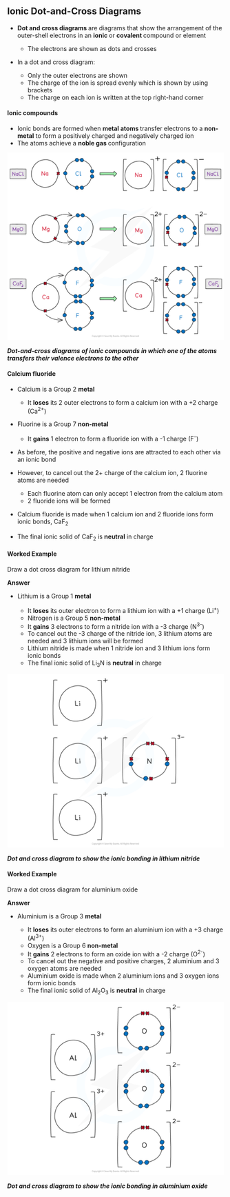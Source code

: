 Ionic Dot-and-Cross Diagrams
----------------------------

* <b>Dot and cross diagrams </b>are diagrams that show the arrangement of the outer-shell electrons in an <b>ionic </b>or <b>covalent </b>compound or element

  + The electrons are shown as dots and crosses
* In a dot and cross diagram:

  + Only the outer electrons are shown
  + The charge of the ion is spread evenly which is shown by using brackets
  + The charge on each ion is written at the top right-hand corner

#### Ionic compounds

* Ionic bonds are formed when <b>metal atoms </b>transfer electrons to a <b>non-metal</b> to form a positively charged and negatively charged ion
* The atoms achieve a <b>noble gas </b>configuration

![Chemical Bonding Ionic Dot & Cross, downloadable AS & A Level Chemistry revision notes](1.3-Chemical-Bonding-Ionic-Dot-Cross.png)

<i><b>Dot-and-cross diagrams of ionic compounds in which one of the atoms transfers their valence electrons to the other</b></i>

#### Calcium fluoride

* Calcium is a Group 2 <b>metal</b>

  + It <b>loses</b> its 2 outer electrons to form a calcium ion with a +2 charge (Ca<sup>2+</sup>)
* Fluorine is a Group 7 <b>non-metal</b>

  + It <b>gains</b> 1 electron to form a fluoride ion with a -1 charge (F<sup>-</sup>)
* As before, the positive and negative ions are attracted to each other via an ionic bond
* However, to cancel out the 2+ charge of the calcium ion, 2 fluorine atoms are needed

  + Each fluorine atom can only accept 1 electron from the calcium atom
  + 2 fluoride ions will be formed
* Calcium fluoride is made when 1 calcium ion and 2 fluoride ions form ionic bonds, CaF<sub>2</sub>
* The final ionic solid of CaF<sub>2</sub> is <b>neutral</b> in charge

#### Worked Example

Draw a dot cross diagram for lithium nitride

<b>Answer</b>

* Lithium is a Group 1 <b>metal</b>

  + It <b>loses</b> its outer electron to form a lithium ion with a +1 charge (Li<sup>+</sup>)
  + Nitrogen is a Group 5 <b>non-metal</b>
  + It <b>gains</b> 3 electrons to form a nitride ion with a -3 charge (N<sup>3-</sup>)
  + To cancel out the -3 charge of the nitride ion, 3 lithium atoms are needed and 3 lithium ions will be formed
  + Lithium nitride is made when 1 nitride ion and 3 lithium ions form ionic bonds
  + The final ionic solid of Li<sub>3</sub>N is <b>neutral</b> in charge

![Chemical Bonding Lithium Nitride Cross Diagram, downloadable AS & A Level Chemistry revision notes](1.3-Chemical-Bonding-Lithium-Nitride-Cross-Diagram.png)

<i><b>Dot and cross diagram to show the ionic bonding in lithium nitride</b></i>

#### Worked Example

Draw a dot cross diagram for aluminium oxide

<b>Answer</b>

* Aluminium is a Group 3 <b>metal</b>

  + It <b>loses</b> its outer electrons to form an aluminium ion with a +3 charge (Al<sup>3+</sup>)
  + Oxygen is a Group 6 <b>non-metal</b>
  + It <b>gains</b> 2 electrons to form an oxide ion with a -2 charge (O<sup>2-</sup>)
  + To cancel out the negative and positive charges, 2 aluminium and 3 oxygen atoms are needed
  + Aluminium oxide is made when 2 aluminium ions and 3 oxygen ions form ionic bonds
  + The final ionic solid of Al<sub>2</sub>O<sub>3</sub> is <b>neutral</b> in charge

![Chemical Bonding Aluminium Oxide Cross Diagram, downloadable AS & A Level Chemistry revision notes](1.3-Chemical-Bonding-Aluminium-Oxide-Cross-Diagram.png)

<i><b>Dot and cross diagram to show the ionic bonding in aluminium oxide</b></i>